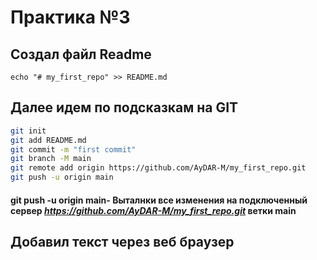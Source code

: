 # Практика №3
## Создал файл Readme
```Sh
echo "# my_first_repo" >> README.md
```
## Далее идем по подсказкам на GIT
```sh
git init
git add README.md
git commit -m "first commit"
git branch -M main
git remote add origin https://github.com/AyDAR-M/my_first_repo.git
git push -u origin main
```
#### **git push -u origin main**- Выталнки все изменения на подключенный сервер *https://github.com/AyDAR-M/my_first_repo.git* ветки **main**

## Добавил текст через веб браузер
